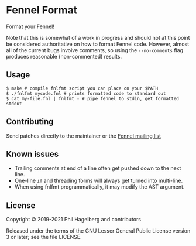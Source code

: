 # Fennel Format

Format your Fennel!

Note that this is somewhat of a work in progress and should not at
this point be considered authoritative on how to format Fennel code.
However, almost all of the current bugs involve comments, so using
the `--no-comments` flag produces reasonable (non-commented) results.

## Usage

    $ make # compile fnlfmt script you can place on your $PATH
    $ ./fnlfmt mycode.fnl # prints formatted code to standard out
    $ cat my-file.fnl | fnlfmt - # pipe fennel to stdin, get formatted stdout

## Contributing

Send patches directly to the maintainer or the
[Fennel mailing list](https://lists.sr.ht/%7Etechnomancy/fennel)

## Known issues

* Trailing comments at end of a line often get pushed down to the next line.
* One-line `if` and threading forms will always get turned into multi-line.
* When using fnlfmt programmatically, it may modify the AST argument.

## License

Copyright © 2019-2021 Phil Hagelberg and contributors

Released under the terms of the GNU Lesser General Public License
version 3 or later; see the file LICENSE.

